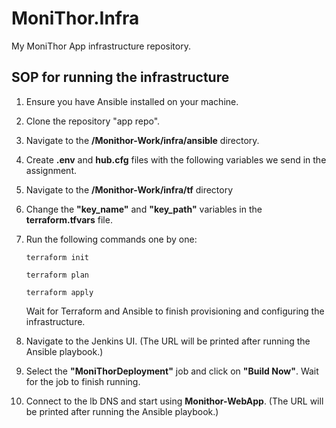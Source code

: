 # MoniThor.Infra
My MoniThor App infrastructure repository.

## SOP for running the infrastructure

1. Ensure you have Ansible installed on your machine.
2. Clone the repository "app repo".
3. Navigate to the **/Monithor-Work/infra/ansible** directory.
4. Create **.env** and **hub.cfg** files with the following variables we send in the assignment.
5. Navigate to the **/Monithor-Work/infra/tf** directory
6. Change the **"key_name"** and **"key_path"** variables in the **terraform.tfvars** file.
7. Run the following commands one by one:
    ```
    terraform init
    ```
    ```
    terraform plan
    ```
    ```
    terraform apply
    ```
    Wait for Terraform and Ansible to finish provisioning and configuring the infrastructure.

8. Navigate to the Jenkins UI. (The URL will be printed after running the Ansible playbook.)

9. Select the **"MoniThorDeployment"** job and click on **"Build Now"**.
Wait for the job to finish running.

10. Connect to the lb DNS and start using **Monithor-WebApp**. (The URL will be printed after running the Ansible playbook.)